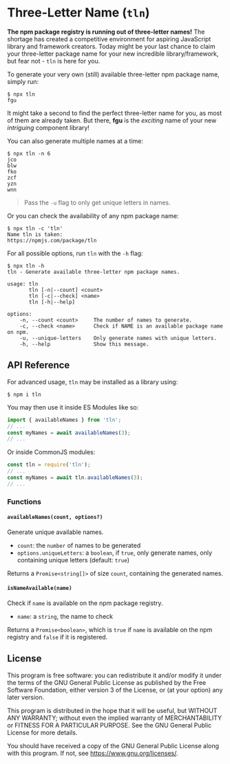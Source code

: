 # Three-Letter Name (`tln`)

**The npm package registry is running out of three-letter names!** The shortage has created a competitive environment for aspiring JavaScript library and framework creators. Today might be your last chance to claim your three-letter package name for your new incredible library/framework, but fear not - `tln` is here for you.

To generate your very own (still) available three-letter npm package name, simply run:

```console
$ npx tln
fgu
```

It might take a second to find the perfect three-letter name for you, as most of them are already taken. But there, **fgu** is the _exciting_ name of your new _intriguing_ component library!

You can also generate multiple names at a time:

```console
$ npx tln -n 6
jco
blw
fko
zcf
yzn
wnn
```

> Pass the `-u` flag to only get unique letters in names.

Or you can check the availability of any npm package name:

```console
$ npx tln -c 'tln'
Name tln is taken:
https://npmjs.com/package/tln
```

For all possible options, run `tln` with the `-h` flag:

```console
$ npx tln -h
tln - Generate available three-letter npm package names.

usage: tln
       tln [-n|--count] <count>
       tln [-c|--check] <name>
       tln [-h|--help]

options:
    -n, --count <count>     The number of names to generate.
    -c, --check <name>      Check if NAME is an available package name on npm.
    -u, --unique-letters    Only generate names with unique letters.
    -h, --help              Show this message.
```

## API Reference

For advanced usage, `tln` may be installed as a library using:

```console
$ npm i tln
```

You may then use it inside ES Modules like so:

```js
import { availableNames } from 'tln';
// ...
const myNames = await availableNames(3);
// ...
```

Or inside CommonJS modules:

```js
const tln = require('tln');
// ...
const myNames = await tln.availableNames(3);
// ...
```

### Functions

#### `availableNames(count, options?)`

Generate unique available names.

- `count`: the `number` of names to be generated
- `options.uniqueLetters`: a `boolean`, if `true`, only generate names, only containing unique letters (default: `true`)

Returns a `Promise<string[]>` of size `count`, containing the generated names.

#### `isNameAvailable(name)`

Check if `name` is available on the npm package registry.

- `name`: a `string`, the name to check

Returns a `Promise<boolean>`, which is `true` if `name` is available on the npm registry and `false` if it is registered.

## License

This program is free software: you can redistribute it and/or modify
it under the terms of the GNU General Public License as published by
the Free Software Foundation, either version 3 of the License, or
(at your option) any later version.

This program is distributed in the hope that it will be useful,
but WITHOUT ANY WARRANTY; without even the implied warranty of
MERCHANTABILITY or FITNESS FOR A PARTICULAR PURPOSE. See the
GNU General Public License for more details.

You should have received a copy of the GNU General Public License
along with this program. If not, see <https://www.gnu.org/licenses/>.
